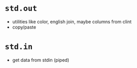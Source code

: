 # `std.out`

- utilities like color, english join, maybe columns from clint
- copy/paste

# `std.in`
- get data from stdin (piped)
